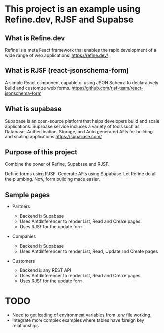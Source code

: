 # This project is an example using Refine.dev, RJSF and Supabse


## What is Refine.dev
Refine is a meta React framework that enables the rapid development of a wide range of web applications. https://refine.dev/

## What is RJSF (react-jsonschema-form)
A simple React component capable of using JSON Schema to declaratively build and customize web forms. https://github.com/rjsf-team/react-jsonschema-form

## What is supabase
Supabase is an open-source platform that helps developers build and scale applications. Supabase service includes a variety of tools such as Database, Authentication, Storage, and Auto generated APIs for building and scaling applications https://supabase.com/

## Purpose of this project
Combine the power of Refine, Supabase and RJSF.

Define forms using RJSF. Generate APIs using Supabase. Let Refine do all the plumbing. Now, form building made easier. 

## Sample pages

* Partners
  * Backend is Supabase
  * Uses AntdInferencer to render List, Read and Create pages
  * Uses RJSF for the update form. 

* Companies
  * Backend is Supabase
  * Uses AntdInferencer to render List, Read, Update and Create pages


* Customers
  * Backend is any REST API
  * Uses AntdInferencer to render List, Read and Create pages
  * Uses RJSF for the update form. 


# TODO
* Need to get loading of environment variables from .env file working. 
* Integrate more complex examples where tables have foreign key relationships
